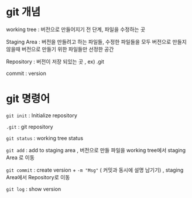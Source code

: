 # git 개념

working tree : 버전으로 만들어지기 전 단계, 파일을 수정하는 곳

Staging Area : 버전을 만들려고 하는 파일들, 수정한 파일들을 모두 버전으로 만들지 않을때 버전으로 만들기 위한 파일들만 선정한 공간

Repository : 버전이 저장 되있는 곳 , ex) .git

commit : version

# git 명령어

`git init` : Initialize repository

`.git` : git repository

`git status` :  working tree status 

`git add` : add to staging area , 버전으로 만들 파일을 working tree에서 staging Area 로 이동

`git commit` : create version + `-m "Msg"` ( 커밋과 동시에 설명 남기기) , staging Area에서 Repository로 이동

`git log` : show version
